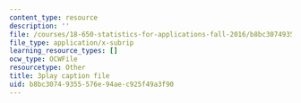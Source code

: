 ```yaml
---
content_type: resource
description: ''
file: /courses/18-650-statistics-for-applications-fall-2016/b8bc30749355576e94aec925f49a3f90_vMaKx9fmJHE.vtt
file_type: application/x-subrip
learning_resource_types: []
ocw_type: OCWFile
resourcetype: Other
title: 3play caption file
uid: b8bc3074-9355-576e-94ae-c925f49a3f90
---
```

